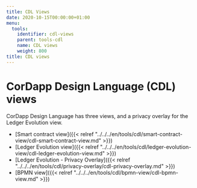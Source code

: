```yaml
---
title: CDL Views
date: 2020-10-15T00:00:00+01:00
menu:
  tools:
    identifier: cdl-views
    parent: tools-cdl
    name: CDL views
    weight: 800
title: CDL views
---
```


# CorDapp Design Language (CDL) views

CorDapp Design Language has three views, and a privacy overlay for the Ledger Evolution view.

* [Smart contract view]({{< relref "../../../en/tools/cdl/smart-contract-view/cdl-smart-contract-view.md" >}})
* [Ledger Evolution view]({{< relref "../../../en/tools/cdl/ledger-evolution-view/cdl-ledger-evolution-view.md" >}})
* [Ledger Evolution - Privacy Overlay]({{< relref "../../../en/tools/cdl/privacy-overlay/cdl-privacy-overlay.md" >}})
* [BPMN view]({{< relref "../../../en/tools/cdl/bpmn-view/cdl-bpmn-view.md" >}})

